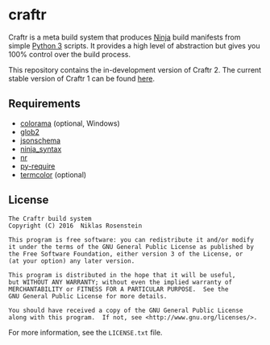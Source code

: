 # craftr

Craftr is a meta build system that produces [Ninja] build manifests from
simple [Python 3] scripts. It provides a high level of abstraction but gives
you 100% control over the build process.

This repository contains the in-development version of Craftr 2. The current
stable version of Craftr 1 can be found [here](https://github.com/craftr-build/craftr).

  [Ninja]: https://github.com/ninja-build/ninja
  [Python 3]: https://www.python.org/

## Requirements

- [colorama](https://pypi.python.org/pypi/colorama) (optional, Windows)
- [glob2](https://pypi.python.org/pypi/glob2)
- [jsonschema](https://pypi.python.org/pypi/jsonschema)
- [ninja_syntax](https://pypi.python.org/pypi/ninja_syntax)
- [nr](https://pypi.python.org/pypi/nr)
- [py-require](https://pypi.python.org/pypi/py-require)
- [termcolor](https://pypi.python.org/pypi/termcolor) (optional)

## License

    The Craftr build system
    Copyright (C) 2016  Niklas Rosenstein

    This program is free software: you can redistribute it and/or modify
    it under the terms of the GNU General Public License as published by
    the Free Software Foundation, either version 3 of the License, or
    (at your option) any later version.

    This program is distributed in the hope that it will be useful,
    but WITHOUT ANY WARRANTY; without even the implied warranty of
    MERCHANTABILITY or FITNESS FOR A PARTICULAR PURPOSE.  See the
    GNU General Public License for more details.

    You should have received a copy of the GNU General Public License
    along with this program.  If not, see <http://www.gnu.org/licenses/>.

For more information, see the `LICENSE.txt` file.